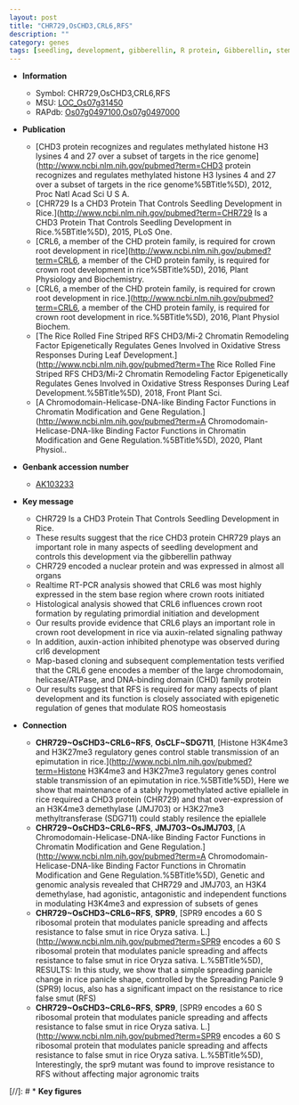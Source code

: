 ```yaml
---
layout: post
title: "CHR729,OsCHD3,CRL6,RFS"
description: ""
category: genes
tags: [seedling, development, gibberellin, R protein, Gibberellin, stem, root, map-based cloning, crown root development, root development, crown, crown root, homeostasis, plant development]
---
```


* **Information**  
    + Symbol: CHR729,OsCHD3,CRL6,RFS  
    + MSU: [LOC_Os07g31450](http://rice.uga.edu/cgi-bin/ORF_infopage.cgi?orf=LOC_Os07g31450)  
    + RAPdb: [Os07g0497100](http://rapdb.dna.affrc.go.jp/viewer/gbrowse_details/irgsp1?name=Os07g0497100),[Os07g0497000](http://rapdb.dna.affrc.go.jp/viewer/gbrowse_details/irgsp1?name=Os07g0497000)  

* **Publication**  
    + [CHD3 protein recognizes and regulates methylated histone H3 lysines 4 and 27 over a subset of targets in the rice genome](http://www.ncbi.nlm.nih.gov/pubmed?term=CHD3 protein recognizes and regulates methylated histone H3 lysines 4 and 27 over a subset of targets in the rice genome%5BTitle%5D), 2012, Proc Natl Acad Sci U S A.
    + [CHR729 Is a CHD3 Protein That Controls Seedling Development in Rice.](http://www.ncbi.nlm.nih.gov/pubmed?term=CHR729 Is a CHD3 Protein That Controls Seedling Development in Rice.%5BTitle%5D), 2015, PLoS One.
    + [CRL6, a member of the CHD protein family, is required for crown root development in rice](http://www.ncbi.nlm.nih.gov/pubmed?term=CRL6, a member of the CHD protein family, is required for crown root development in rice%5BTitle%5D), 2016, Plant Physiology and Biochemistry.
    + [CRL6, a member of the CHD protein family, is required for crown root development in rice.](http://www.ncbi.nlm.nih.gov/pubmed?term=CRL6, a member of the CHD protein family, is required for crown root development in rice.%5BTitle%5D), 2016, Plant Physiol Biochem.
    + [The Rice Rolled Fine Striped RFS CHD3/Mi-2 Chromatin Remodeling Factor Epigenetically Regulates Genes Involved in Oxidative Stress Responses During Leaf Development.](http://www.ncbi.nlm.nih.gov/pubmed?term=The Rice Rolled Fine Striped RFS CHD3/Mi-2 Chromatin Remodeling Factor Epigenetically Regulates Genes Involved in Oxidative Stress Responses During Leaf Development.%5BTitle%5D), 2018, Front Plant Sci.
    + [A Chromodomain-Helicase-DNA-like Binding Factor Functions in Chromatin Modification and Gene Regulation.](http://www.ncbi.nlm.nih.gov/pubmed?term=A Chromodomain-Helicase-DNA-like Binding Factor Functions in Chromatin Modification and Gene Regulation.%5BTitle%5D), 2020, Plant Physiol..

* **Genbank accession number**  
    + [AK103233](http://www.ncbi.nlm.nih.gov/nuccore/AK103233)

* **Key message**  
    + CHR729 Is a CHD3 Protein That Controls Seedling Development in Rice.
    + These results suggest that the rice CHD3 protein CHR729 plays an important role in many aspects of seedling development and controls this development via the gibberellin pathway
    + CHR729 encoded a nuclear protein and was expressed in almost all organs
    + Realtime RT-PCR analysis showed that CRL6 was most highly expressed in the stem base region where crown roots initiated
    + Histological analysis showed that CRL6 influences crown root formation by regulating primordial initiation and development
    + Our results provide evidence that CRL6 plays an important role in crown root development in rice via auxin-related signaling pathway
    + In addition, auxin-action inhibited phenotype was observed during crl6 development
    + Map-based cloning and subsequent complementation tests verified that the CRL6 gene encodes a member of the large chromodomain, helicase/ATPase, and DNA-binding domain (CHD) family protein
    + Our results suggest that RFS is required for many aspects of plant development and its function is closely associated with epigenetic regulation of genes that modulate ROS homeostasis

* **Connection**  
    + __CHR729~OsCHD3~CRL6~RFS__, __OsCLF~SDG711__, [Histone H3K4me3 and H3K27me3 regulatory genes control stable transmission of an epimutation in rice.](http://www.ncbi.nlm.nih.gov/pubmed?term=Histone H3K4me3 and H3K27me3 regulatory genes control stable transmission of an epimutation in rice.%5BTitle%5D), Here we show that maintenance of a stably hypomethylated active epiallele in rice required a CHD3 protein (CHR729) and that over-expression of an H3K4me3 demethylase (JMJ703) or H3K27me3 methyltransferase (SDG711) could stably resilence the epiallele
    + __CHR729~OsCHD3~CRL6~RFS__, __JMJ703~OsJMJ703__, [A Chromodomain-Helicase-DNA-like Binding Factor Functions in Chromatin Modification and Gene Regulation.](http://www.ncbi.nlm.nih.gov/pubmed?term=A Chromodomain-Helicase-DNA-like Binding Factor Functions in Chromatin Modification and Gene Regulation.%5BTitle%5D),  Genetic and genomic analysis revealed that CHR729 and JMJ703, an H3K4 demethylase, had agonistic, antagonistic and independent functions in modulating H3K4me3 and expression of subsets of genes
    + __CHR729~OsCHD3~CRL6~RFS__, __SPR9__, [SPR9 encodes a 60 S ribosomal protein that modulates panicle spreading and affects resistance to false smut in rice Oryza sativa. L.](http://www.ncbi.nlm.nih.gov/pubmed?term=SPR9 encodes a 60 S ribosomal protein that modulates panicle spreading and affects resistance to false smut in rice Oryza sativa. L.%5BTitle%5D),  RESULTS: In this study, we show that a simple spreading panicle change in rice panicle shape, controlled by the Spreading Panicle 9 (SPR9) locus, also has a significant impact on the resistance to rice false smut (RFS)
    + __CHR729~OsCHD3~CRL6~RFS__, __SPR9__, [SPR9 encodes a 60 S ribosomal protein that modulates panicle spreading and affects resistance to false smut in rice Oryza sativa. L.](http://www.ncbi.nlm.nih.gov/pubmed?term=SPR9 encodes a 60 S ribosomal protein that modulates panicle spreading and affects resistance to false smut in rice Oryza sativa. L.%5BTitle%5D),  Interestingly, the spr9 mutant was found to improve resistance to RFS without affecting major agronomic traits

[//]: # * **Key figures**  



